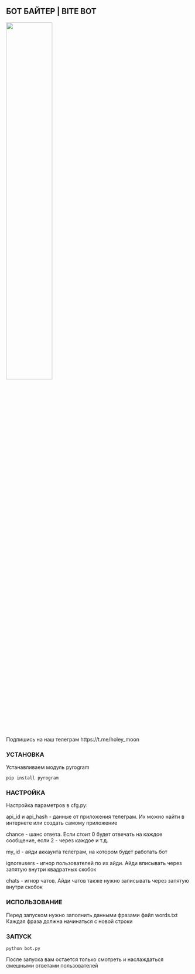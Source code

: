 ## БОТ БАЙТЕР | BITE BOT

<picture>
  <img width=50% height=50% alt="" src="https://i.imgur.com/kGGLSwb.jpeg">
</picture>
<br>
Подпишись на наш телеграм https://t.me/holey_moon
<br>

### УСТАНОВКА
Устанавливаем модуль pyrogram
```
pip install pyrogram
```
### НАСТРОЙКА

Настройка параметров в cfg.py:

api_id и api_hash - данные от приложения телеграм. Их можно найти в интернете или создать самому приложение

chance - шанс ответа. Если стоит 0 будет отвечать на каждое сообщение, если 2 - через каждое и т.д.

my_id - айди аккаунта телеграм, на котором будет работать бот

ignoreusers - игнор пользователей по их айди. Айди вписывать через запятую внутри квадратных скобок

chats - игнор чатов. Айди чатов также нужно записывать через запятую внутри скобок

### ИСПОЛЬЗОВАНИЕ
Перед запуском нужно заполнить данными фразами файл words.txt
Каждая фраза должна начинаться с новой строки

### ЗАПУСК
```
python bot.py
```
После запуска вам остается только смотреть и наслаждаться смешными ответами пользователей
